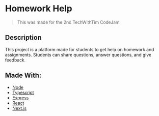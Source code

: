# Homework Help

> This was made for the 2nd TechWithTim CodeJam

## Description

This project is a platform made for students to get help on homework and assignments. Students can share questions, answer questions, and give feedback.

## Made With:

- [Node](https://nodejs.org/)
- [Typescript](https://www.typescriptlang.org/)
- [Express](https://expressjs.com/)
- [React](https://reactjs.org/)
- [Next.js](https://nextjs.org/)
